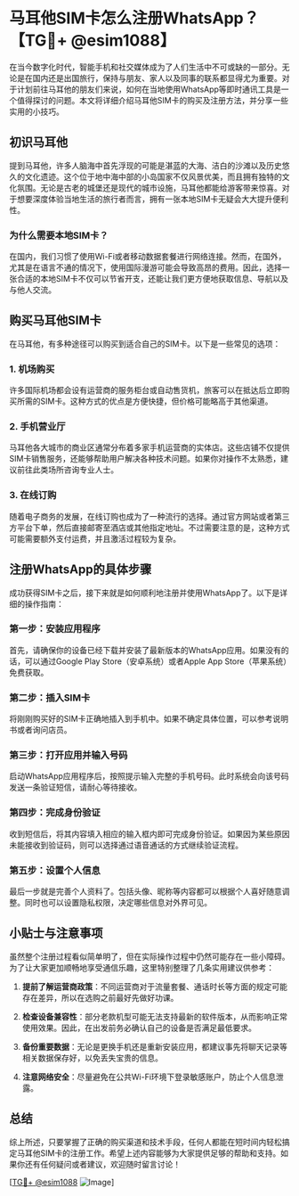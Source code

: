 # 马耳他SIM卡怎么注册WhatsApp？【TG💪+ @esim1088】

在当今数字化时代，智能手机和社交媒体成为了人们生活中不可或缺的一部分。无论是在国内还是出国旅行，保持与朋友、家人以及同事的联系都显得尤为重要。对于计划前往马耳他的朋友们来说，如何在当地使用WhatsApp等即时通讯工具是一个值得探讨的问题。本文将详细介绍马耳他SIM卡的购买及注册方法，并分享一些实用的小技巧。

## 初识马耳他

提到马耳他，许多人脑海中首先浮现的可能是湛蓝的大海、洁白的沙滩以及历史悠久的文化遗迹。这个位于地中海中部的小岛国家不仅风景优美，而且拥有独特的文化氛围。无论是古老的城堡还是现代的城市设施，马耳他都能给游客带来惊喜。对于想要深度体验当地生活的旅行者而言，拥有一张本地SIM卡无疑会大大提升便利性。

### 为什么需要本地SIM卡？

在国内，我们习惯了使用Wi-Fi或者移动数据套餐进行网络连接。然而，在国外，尤其是在语言不通的情况下，使用国际漫游可能会导致高昂的费用。因此，选择一张合适的本地SIM卡不仅可以节省开支，还能让我们更方便地获取信息、导航以及与他人交流。

## 购买马耳他SIM卡

在马耳他，有多种途径可以购买到适合自己的SIM卡。以下是一些常见的选项：

### 1. 机场购买

许多国际机场都会设有运营商的服务柜台或自动售货机，旅客可以在抵达后立即购买所需的SIM卡。这种方式的优点是方便快捷，但价格可能略高于其他渠道。

### 2. 手机营业厅

马耳他各大城市的商业区通常分布着多家手机运营商的实体店。这些店铺不仅提供SIM卡销售服务，还能够帮助用户解决各种技术问题。如果你对操作不太熟悉，建议前往此类场所咨询专业人士。

### 3. 在线订购

随着电子商务的发展，在线订购也成为了一种流行的选择。通过官方网站或者第三方平台下单，然后直接邮寄至酒店或其他指定地址。不过需要注意的是，这种方式可能需要额外支付运费，并且激活过程较为复杂。

## 注册WhatsApp的具体步骤

成功获得SIM卡之后，接下来就是如何顺利地注册并使用WhatsApp了。以下是详细的操作指南：

### 第一步：安装应用程序

首先，请确保你的设备已经下载并安装了最新版本的WhatsApp应用。如果没有的话，可以通过Google Play Store（安卓系统）或者Apple App Store（苹果系统）免费获取。

### 第二步：插入SIM卡

将刚刚购买好的SIM卡正确地插入到手机中。如果不确定具体位置，可以参考说明书或者询问店员。

### 第三步：打开应用并输入号码

启动WhatsApp应用程序后，按照提示输入完整的手机号码。此时系统会向该号码发送一条验证短信，请耐心等待接收。

### 第四步：完成身份验证

收到短信后，将其内容填入相应的输入框内即可完成身份验证。如果因为某些原因未能接收到验证码，则可以选择通过语音通话的方式继续验证流程。

### 第五步：设置个人信息

最后一步就是完善个人资料了。包括头像、昵称等内容都可以根据个人喜好随意调整。同时也可以设置隐私权限，决定哪些信息对外界可见。

## 小贴士与注意事项

虽然整个注册过程看似简单明了，但在实际操作过程中仍然可能存在一些小障碍。为了让大家更加顺畅地享受通信乐趣，这里特别整理了几条实用建议供参考：

1. **提前了解运营商政策**：不同运营商对于流量套餐、通话时长等方面的规定可能存在差异，所以在选购之前最好先做好功课。
   
2. **检查设备兼容性**：部分老款机型可能无法支持最新的软件版本，从而影响正常使用效果。因此，在出发前务必确认自己的设备是否满足最低要求。
   
3. **备份重要数据**：无论是更换手机还是重新安装应用，都建议事先将聊天记录等相关数据保存好，以免丢失宝贵的信息。
   
4. **注意网络安全**：尽量避免在公共Wi-Fi环境下登录敏感账户，防止个人信息泄露。

## 总结

综上所述，只要掌握了正确的购买渠道和技术手段，任何人都能在短时间内轻松搞定马耳他SIM卡的注册工作。希望上述内容能够为大家提供足够的帮助和支持。如果你还有任何疑问或者建议，欢迎随时留言讨论！

[[TG💪+ @esim1088](https://t.me/s/esim1088) ![Image](https://i.postimg.cc/4NQfJmqS/Snipaste-2025-05-13-00-14-12.png)]